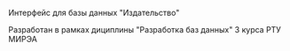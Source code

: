Интерфейс для базы данных "Издательство"

Разработан в рамках дициплины "Разработка баз данных" 3 курса РТУ МИРЭА

